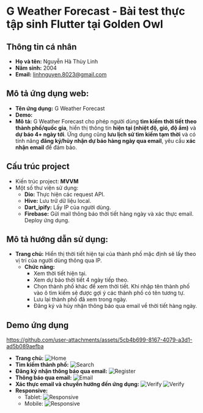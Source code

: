 # G Weather Forecast - Bài test thực tập sinh Flutter tại Golden Owl

## Thông tin cá nhân

- **Họ và tên:** Nguyễn Hà Thùy Linh 
- **Năm sinh:** 2004
- **Email:** [linhnguyen.8023@gmail.com](mailto:linhnguyen.8023@gmail.com)

## Mô tả ứng dụng web:

- **Tên ứng dụng:** G Weather Forecast
- **Demo:** 
- **Mô tả:** G Weather Forecast cho phép người dùng **tìm kiếm thời tiết theo thành phố/quốc gia**, hiển thị thông tin **hiện tại (nhiệt độ, gió, độ ẩm)** và **dự báo 4+ ngày tới**. Ứng dụng cũng **lưu lịch sử tìm kiếm tạm thời** và có tính năng **đăng ký/hủy nhận dự báo hàng ngày qua email**, yêu cầu **xác nhận email** để đảm bảo.

## Cấu trúc project

- Kiến trúc project: **MVVM**
- Một số thư viện sử dụng:
    - **Dio:** Thực hiện các request API.
    - **Hive:** Lưu trữ dữ liệu local.
    - **Dart_ipify:** Lấy IP của người dùng.
    - **Firebase:** Gửi mail thông báo thời tiết hàng ngày và xác thực email. Deploy ứng dụng.

## Mô tả hướng dẫn sử dụng:

- **Trang chủ:** Hiển thị thời tiết hiện tại của thành phố mặc định sẽ lấy theo vị trí của người
  dùng thông qua IP.
    - **Chức năng:**
        - Xem thời tiết hiện tại.
        - Xem dự báo thời tiết 4 ngày tiếp theo.
        - Chọn thành phố khác để xem thời tiết.
          Khi nhập tên thành phố vào ô tìm kiếm sẽ được gợi ý các thành phố có tên tương tự.
        - Lưu lại thành phố đã xem trong ngày.
        - Đăng ký và hủy nhận thông báo qua email về thời tiết hàng ngày.

## Demo ứng dụng
https://github.com/user-attachments/assets/5cb4b699-8167-4079-a3d1-ad5b089aefba


- **Trang chủ:**
  ![Home](/assets/images/home_page.png)
- **Tìm kiếm thành phố:**
  ![Search](/assets/images/search_location.png)
- **Đăng ký nhận thông báo qua email:**
  ![Register](/assets/images/register_daily_weather.png)
- **Thông báo qua email:**
  ![Email](/assets/images/email.png)
- **Xác thực email và chuyển hướng đến ứng dụng:**
  ![Verify](/assets/images/verify_email.png)
  ![Verify](/assets/images/verified_email.png)
- **Responsive:**
    - Tablet:
      ![Responsive](/assets/images/responsive_tablet.png)
    - Mobile:
      ![Responsive](/assets/images/responsive_mobile.png)
